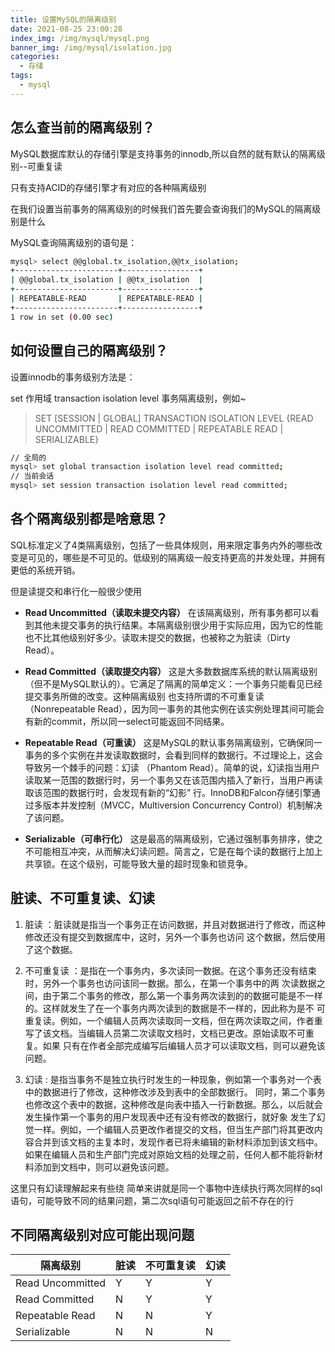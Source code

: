 ```yaml
---
title: 设置MySQL的隔离级别
date: 2021-08-25 23:00:28
index_img: /img/mysql/mysql.png
banner_img: /img/mysql/isolation.jpg
categories:
  - 存储
tags:
  - mysql
---
```



## 怎么查当前的隔离级别？

<p class="note note-success">MySQL数据库默认的存储引擎是支持事务的innodb,所以自然的就有默认的隔离级别--可重复读</p>
<p class="note note-warning">只有支持ACID的存储引擎才有对应的各种隔离级别</p>

在我们设置当前事务的隔离级别的时候我们首先要会查询我们的MySQL的隔离级别是什么

MySQL查询隔离级别的语句是：

```bash
mysql> select @@global.tx_isolation,@@tx_isolation;
+-----------------------+-----------------+
| @@global.tx_isolation | @@tx_isolation  |
+-----------------------+-----------------+
| REPEATABLE-READ       | REPEATABLE-READ |
+-----------------------+-----------------+
1 row in set (0.00 sec)
```

## 如何设置自己的隔离级别？

设置innodb的事务级别方法是：

set 作用域 transaction isolation level 事务隔离级别，例如~

> SET [SESSION | GLOBAL] TRANSACTION ISOLATION LEVEL {READ UNCOMMITTED | READ COMMITTED | REPEATABLE READ | SERIALIZABLE}

```bash
// 全局的
mysql> set global transaction isolation level read committed;
// 当前会话
mysql> set session transaction isolation level read committed;
```

## 各个隔离级别都是啥意思？

SQL标准定义了4类隔离级别，包括了一些具体规则，用来限定事务内外的哪些改变是可见的，哪些是不可见的。低级别的隔离级一般支持更高的并发处理，并拥有更低的系统开销。

但是读提交和串行化一般很少使用

- **Read Uncommitted（读取未提交内容）**
在该隔离级别，所有事务都可以看到其他未提交事务的执行结果。本隔离级别很少用于实际应用，因为它的性能也不比其他级别好多少。读取未提交的数据，也被称之为脏读（Dirty Read）。

- **Read Committed（读取提交内容）**
这是大多数数据库系统的默认隔离级别（但不是MySQL默认的）。它满足了隔离的简单定义：一个事务只能看见已经提交事务所做的改变。这种隔离级别 也支持所谓的不可重复读（Nonrepeatable Read），因为同一事务的其他实例在该实例处理其间可能会有新的commit，所以同一select可能返回不同结果。

- **Repeatable Read（可重读）**
这是MySQL的默认事务隔离级别，它确保同一事务的多个实例在并发读取数据时，会看到同样的数据行。不过理论上，这会导致另一个棘手的问题：幻读 （Phantom Read）。简单的说，幻读指当用户读取某一范围的数据行时，另一个事务又在该范围内插入了新行，当用户再读取该范围的数据行时，会发现有新的“幻影” 行。InnoDB和Falcon存储引擎通过多版本并发控制（MVCC，Multiversion Concurrency Control）机制解决了该问题。

- **Serializable（可串行化）**
这是最高的隔离级别，它通过强制事务排序，使之不可能相互冲突，从而解决幻读问题。简言之，它是在每个读的数据行上加上共享锁。在这个级别，可能导致大量的超时现象和锁竞争。

## 脏读、不可重复读、幻读

1. 脏读 ：脏读就是指当一个事务正在访问数据，并且对数据进行了修改，而这种修改还没有提交到数据库中，这时，另外一个事务也访问 这个数据，然后使用了这个数据。
 
2. 不可重复读 ：是指在一个事务内，多次读同一数据。在这个事务还没有结束时，另外一个事务也访问该同一数据。那么，在第一个事务中的两 次读数据之间，由于第二个事务的修改，那么第一个事务两次读到的的数据可能是不一样的。这样就发生了在一个事务内两次读到的数据是不一样的，因此称为是不 可重复读。例如，一个编辑人员两次读取同一文档，但在两次读取之间，作者重写了该文档。当编辑人员第二次读取文档时，文档已更改。原始读取不可重复。如果 只有在作者全部完成编写后编辑人员才可以读取文档，则可以避免该问题。
 
3. 幻读 : 是指当事务不是独立执行时发生的一种现象，例如第一个事务对一个表中的数据进行了修改，这种修改涉及到表中的全部数据行。 同时，第二个事务也修改这个表中的数据，这种修改是向表中插入一行新数据。那么，以后就会发生操作第一个事务的用户发现表中还有没有修改的数据行，就好象 发生了幻觉一样。例如，一个编辑人员更改作者提交的文档，但当生产部门将其更改内容合并到该文档的主复本时，发现作者已将未编辑的新材料添加到该文档中。 如果在编辑人员和生产部门完成对原始文档的处理之前，任何人都不能将新材料添加到文档中，则可以避免该问题。

<p class="note note-primary">这里只有幻读理解起来有些绕 简单来讲就是同一个事物中连续执行两次同样的sql语句，可能导致不同的结果问题，第二次sql语句可能返回之前不存在的行</p>

## 不同隔离级别对应可能出现问题

|      隔离级别      |  脏读  | 不可重复读 | 幻读  |
|       ----        | ----  | ---      | ---   |
| Read Uncommitted  | Y     | Y        | Y     |
| Read Committed    | N     | Y        | Y     |
| Repeatable Read   | N     | N        | Y     |
| Serializable      | N     | N        | N     |

